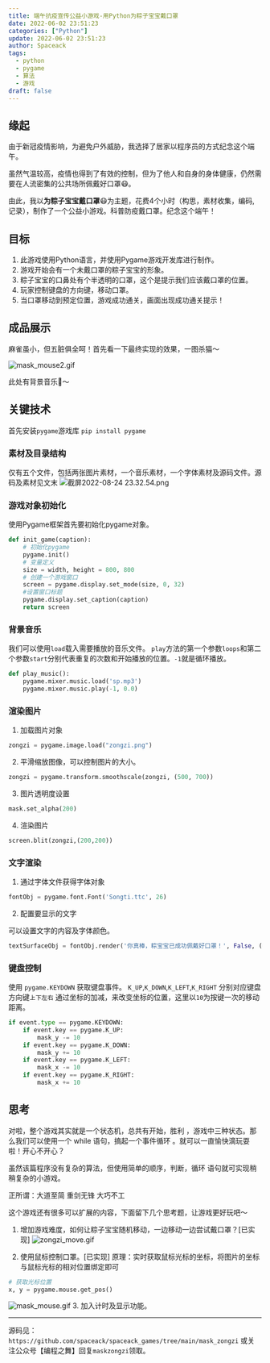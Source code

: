 ```yaml
---
title: 端午抗疫宣传公益小游戏-用Python为粽子宝宝戴口罩
date: 2022-06-02 23:51:23
categories: ["Python"]
update: 2022-06-02 23:51:23
author: Spaceack
tags: 
  - python
  - pygame
  - 算法
  - 游戏
draft: false
---
```

## 缘起

由于新冠疫情影响，为避免户外威胁，我选择了居家以程序员的方式纪念这个端午。

虽然气温较高，疫情也得到了有效的控制，但为了他人和自身的身体健康，仍然需要在人流密集的公共场所佩戴好口罩😷。

由此，我以**为粽子宝宝戴口罩**😷为主题，花费4个小时（构思，素材收集，编码, 记录），制作了一个公益小游戏。科普防疫戴口罩。纪念这个端午！

## 目标

1. 此游戏使用Python语言，并使用Pygame游戏开发库进行制作。
2. 游戏开始会有一个未戴口罩的粽子宝宝的形象。
3. 粽子宝宝的口鼻处有个半透明的口罩，这个是提示我们应该戴口罩的位置。
4. 玩家控制键盘的方向键，移动口罩。
5. 当口罩移动到预定位置，游戏成功通关，画面出现成功通关提示！

## 成品展示

麻雀虽小，但五脏俱全呵！首先看一下最终实现的效果，一图杀猫～

![mask_mouse2.gif](mask_mouse2.gif)

此处有背景音乐🎵～

## 关键技术

首先安装`pygame`游戏库 `pip install pygame`

### 素材及目录结构

仅有五个文件，包括两张图片素材，一个音乐素材，一个字体素材及源码文件。源码及素材见文末
![截屏2022-08-24 23.32.54.png](51d54d683b9d4662af7be2f39d143e1b.png)

### 游戏对象初始化

使用Pygame框架首先要初始化pygame对象。

```python
def init_game(caption):
    # 初始化pygame
    pygame.init()
    # 变量定义
    size = width, height = 800, 800
    # 创建一个游戏窗口
    screen = pygame.display.set_mode(size, 0, 32)
    #设置窗口标题
    pygame.display.set_caption(caption)
    return screen
```

### 背景音乐

我们可以使用`load`载入需要播放的音乐文件。
`play`方法的第一个参数`loops`和第二个参数`start`分别代表重复的次数和开始播放的位置。`-1`就是循环播放。

```python
def play_music():
    pygame.mixer.music.load('sp.mp3')
    pygame.mixer.music.play(-1, 0.0)
```

### 渲染图片

1. 加载图片对象

```python
zongzi = pygame.image.load("zongzi.png")
```

2. 平滑缩放图像，可以控制图片的大小。

```python
zongzi = pygame.transform.smoothscale(zongzi, (500, 700))
```

3. 图片透明度设置

```python
mask.set_alpha(200)
```

4. 渲染图片

```python
screen.blit(zongzi,(200,200))
```

### 文字渲染

1. 通过字体文件获得字体对象

```python
fontObj = pygame.font.Font('Songti.ttc', 26) 
```

2. 配置要显示的文字

可以设置文字的内容及字体颜色。

```python
textSurfaceObj = fontObj.render('你真棒，粽宝宝已成功佩戴好口罩！', False, (255,10,10))
```

### 键盘控制

使用 `pygame.KEYDOWN` 获取键盘事件。
`K_UP`,`K_DOWN`,`K_LEFT`,`K_RIGHT` 分别对应键盘方向键`上下左右`
通过坐标的加减，来改变坐标的位置，这里以`10`为按键一次的移动距离。

```python
if event.type == pygame.KEYDOWN:
    if event.key == pygame.K_UP:
        mask_y -= 10
    if event.key == pygame.K_DOWN:
        mask_y += 10
    if event.key == pygame.K_LEFT:
        mask_x -= 10
    if event.key == pygame.K_RIGHT:
        mask_x += 10
```

## 思考
对啦，整个游戏其实就是一个状态机，总共有开始，胜利 ，游戏中三种状态。那么我们可以使用一个 while 语句，搞起一个事件循环 。就可以一直愉快滴玩耍啦！开心不开心？

虽然该篇程序没有复杂的算法，但使用简单的顺序，判断，循环 语句就可实现稍稍复杂的小游戏。

正所谓：大道至简 重剑无锋 大巧不工

这个游戏还有很多可以扩展的内容，下面留下几个思考题，让游戏更好玩吧～

1. 增加游戏难度，如何让粽子宝宝随机移动，一边移动一边尝试戴口罩？[已实现]
![zongzi_move.gif](zongzi_move.gif)

2. 使用鼠标控制口罩。[已实现]
原理：实时获取鼠标光标的坐标，将图片的坐标与鼠标光标的相对位置绑定即可

```python
# 获取光标位置
x, y = pygame.mouse.get_pos()
```

![mask_mouse.gif](mask_mouse.gif)
3. 加入计时及显示功能。

---
源码见： `https://github.com/spaceack/spaceack_games/tree/main/mask_zongzi` 或关注公众号【编程之舞】回复`maskzongzi`领取。
